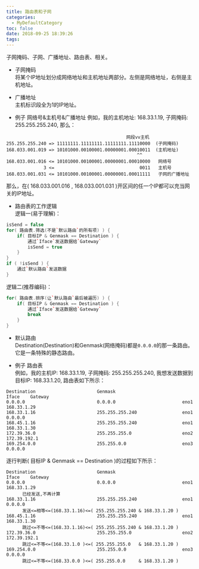 ```yaml
---
title: 路由表和子网
categories:
  - MyDefaultCategory
toc: false
date: 2018-09-25 18:39:26
tags:
---
```

子网掩码、子网、广播地址、路由表、相关。

<!-- more -->

* 子网掩码  
将某个IP地址划分成网络地址和主机地址两部分。左侧是网络地址，右侧是主机地址。

* 广播地址  
主机标识段全为1的IP地址。

* 例子 网络号&主机号&广播地址
例如，我的主机地址: 168.33.1.19, 子网掩码: 255.255.255.240, 那么：
```
                                             网段vv主机
255.255.255.240 => 11111111.11111111.11111111.11110000  (子网掩码)
168.033.001.019 => 10101000.00100001.00000001.00010011  (主机地址)
                                                 ^^
168.033.001.016 <= 10101000.00100001.00000001.00010000   网络号
              3 <=                                0011   主机号
168.033.001.031 <= 10101000.00100001.00000001.00011111   子网的广播地址
```
那么，在( 168.033.001.016 , 168.033.001.031 )开区间的任一个IP都可以充当网关的IP地址。  

* 路由表的工作逻辑  
逻辑一(易于理解)：
```c++
isSend = false
for( 路由表.筛选(不是`默认路由`的所有项) ) {
    if( 目标IP & Genmask == Destination ) {
        通过`Iface`发送数据给`Gateway`
        isSend = true
    }
}
if ( !isSend ) {
    通过`默认路由`发送数据
}
```
逻辑二(推荐编码)：
```c++
for( 路由表.排序(让`默认路由`最后被遍历) ) {
    if( 目标IP & Genmask == Destination ) {
        通过`Iface`发送数据给`Gateway`
        break
    }
}
```

* 默认路由  
Destination(Destination)和Genmask(网络掩码)都是`0.0.0.0`的那一条路由。它是一条特殊的静态路由。

* 例子 路由表  
例如，我的主机IP: 168.33.1.19, 子网掩码: 255.255.255.240, 我想发送数据到目标IP: 168.33.1.20, 路由表如下所示：
```
Destination                       Genmask                         Iface    Gateway
0.0.0.0                           0.0.0.0                         eno1     168.33.1.29
168.33.1.16                       255.255.255.240                 eno1     0.0.0.0
168.45.1.16                       255.255.255.240                 eno1     168.33.1.30
172.39.36.0                       255.255.255.0                   eno2     172.39.192.1
169.254.0.0                       255.255.0.0                     eno3     0.0.0.0
```
逐行判断( 目标IP & Genmask == Destination )的过程如下所示：
```
Destination                       Genmask                         Iface    Gateway
0.0.0.0                           0.0.0.0                         eno1     168.33.1.29
      已经发送,不再计算
168.33.1.16                       255.255.255.240                 eno1     0.0.0.0
      发送<=相等<=(168.33.1.16)<=( 255.255.255.240 & 168.33.1.20 )
168.45.1.16                       255.255.255.240                 eno1     168.33.1.30
      跳过<=不等<=(168.33.1.16)<=( 255.255.255.240 & 168.33.1.20 )
172.39.36.0                       255.255.255.0                   eno2     172.39.192.1
      跳过<=不等<=(168.33.1.0 )<=( 255.255.255.0   & 168.33.1.20 )
169.254.0.0                       255.255.0.0                     eno3     0.0.0.0
      跳过<=不等<=(168.33.0.0 )<=( 255.255.0.0     & 168.33.1.20 )
```
